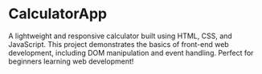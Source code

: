 # CalculatorApp
A lightweight and responsive calculator built using HTML, CSS, and JavaScript. This project demonstrates the basics of front-end web development, including DOM manipulation and event handling. Perfect for beginners learning web development!
